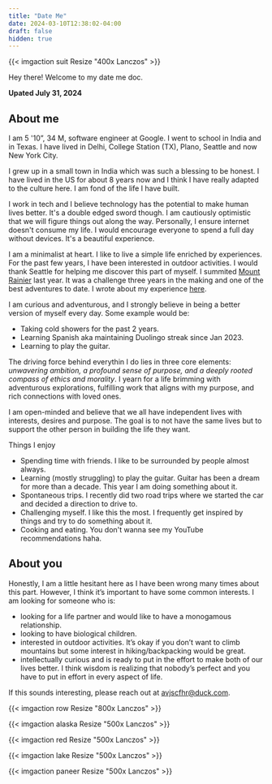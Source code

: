 ```yaml
---
title: "Date Me"
date: 2024-03-10T12:38:02-04:00
draft: false
hidden: true
---
```


{{< imgaction suit Resize "400x Lanczos" >}}

Hey there! Welcome to my date me doc.

**Upated July 31, 2024**

## About me

I am 5 '10”, 34 M, software engineer at Google. I went to school in India and in Texas. I have lived in Delhi, College Station (TX), Plano, Seattle and now New York City.


I grew up in a small town in India which was such a blessing to be honest. I have lived in the US for about 8 years now and I think I have really adapted to the culture here. I am fond of the life I have built.


I work in tech and I believe technology has the potential to make human lives better. It's a double edged sword though. I am cautiously optimistic that we will figure  things out along the way. Personally, I ensure internet doesn't consume my life. I would encourage everyone to spend a full day without devices. It's a beautiful experience. 


I am a minimalist at heart. I like to live a simple life enriched by experiences. For the past few years, I have been interested in outdoor activities. I would thank Seattle for helping me discover this part of myself. I summited [Mount Rainier](https://en.wikipedia.org/wiki/Mount_Rainier) last year. It was a challenge three years in the making and one of the best adventures to date. I wrote about my experience [here](https://yasharma.xyz/posts/rainier). 

I am curious and adventurous, and I strongly believe in being a better version of myself every day. Some example would be: 

* Taking cold showers for the past 2 years.
* Learning Spanish aka maintaining Duolingo streak since Jan 2023.
* Learning to play the guitar.


The driving force behind everythin I do lies in three core elements: *unwavering ambition, a profound sense of purpose, and a deeply rooted compass of ethics and morality*. I yearn for a life brimming with adventurous explorations, fulfilling work that aligns with my purpose, and rich connections with loved ones.

I am open-minded and believe that we all have independent lives with interests, desires and purpose. The goal is to not have the same lives but to support the other person in building the life they want.

Things I enjoy

* Spending time with friends. I like to be surrounded by people almost always. 
* Learning (mostly struggling) to play the guitar. Guitar has been a dream for more than a decade. This year I am doing something about it.
* Spontaneous trips. I recently did two road trips where we started the car and decided a direction to drive to.
* Challenging myself. I like this the most. I frequently get inspired by things and try to do something about it.
* Cooking and eating. You don't wanna see my YouTube recommendations haha.


## About you


Honestly, I am a little hesitant here as I have been wrong many times about this part. However, I think it’s important to have some common interests. I am looking for someone who is:

* looking for a life partner and would like to have a monogamous relationship.
* looking to have biological children.
* interested in outdoor activities. It’s okay if you don’t want to climb mountains but some interest in hiking/backpacking would be great.
* intellectually curious and is ready to put in the effort to make both of our lives better. I think wisdom is realizing that nobody’s perfect and you have to put in effort in every aspect of life.

If this sounds interesting, please reach out at avjscfhr@duck.com.

{{< imgaction row Resize "800x Lanczos" >}}

{{< imgaction alaska Resize "500x Lanczos" >}}

{{< imgaction red Resize "500x Lanczos" >}}

{{< imgaction lake Resize "500x Lanczos" >}}

{{< imgaction paneer Resize "500x Lanczos" >}}